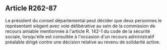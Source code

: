 ## Article R262-87

Le président du conseil départemental peut décider que deux personnes le représentant siègent avec voie
délibérative au sein de la commission de recours amiable mentionnée à l'article R. 142-1 du code de la
sécurité sociale, lorsqu'elle est consultée à l'occasion d'un recours administratif préalable dirigé contre une
décision relative au revenu de solidarité active.

